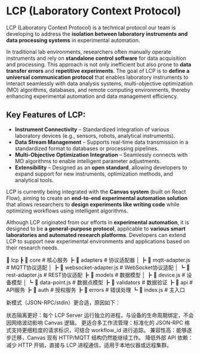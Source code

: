 # LCP (Laboratory Context Protocol)

LCP (Laboratory Context Protocol) is a technical protocol our team is developing to address the **isolation between laboratory instruments and data processing systems** in experimental automation.  

In traditional lab environments, researchers often manually operate instruments and rely on **standalone control software** for data acquisition and processing. This approach is not only inefficient but also prone to **data transfer errors** and **repetitive experiments**. The goal of LCP is to **define a universal communication protocol** that enables laboratory instruments to interact seamlessly with data analysis systems, multi-objective optimization (MO) algorithms, databases, and remote computing environments, thereby enhancing experimental automation and data management efficiency.  

## **Key Features of LCP:**  
- **Instrument Connectivity** – Standardized integration of various laboratory devices (e.g., sensors, robots, analytical instruments).  
- **Data Stream Management** – Supports real-time data transmission in a standardized format to databases or processing pipelines.  
- **Multi-Objective Optimization Integration** – Seamlessly connects with MO algorithms to enable intelligent parameter adjustments.  
- **Extensibility** – Designed as an **open standard**, allowing developers to expand support for new instruments, optimization methods, and analytical tools.  

LCP is currently being integrated with the **Canvas system** (built on React Flow), aiming to create an **end-to-end experimental automation solution** that allows researchers to **design experiments like writing code** while optimizing workflows using intelligent algorithms.  

Although LCP originated from our efforts in **experimental automation**, it is designed to be **a general-purpose protocol**, applicable to **various smart laboratories and automated research platforms**. Developers can extend LCP to support new experimental environments and applications based on their research needs.  

📂 lcp
 ┣ 📂 core                  # 核心服务
 ┣ 📂 adapters              # 协议适配器
 │  ┣ 📄 mqtt-adapter.js    # MQTT协议适配
 │  ┣ 📄 websocket-adapter.js # WebSocket协议适配
 │  ┗ 📄 rest-adapter.js    # REST协议适配
 ┣ 📂 models                # 数据模型
 │  ┣ 📄 device.js          # 设备模型
 │  ┗ 📄 data-point.js      # 数据点模型
 ┣ 📂 validators            # 数据验证
 ┣ 📂 api                   # API服务
 ┣ 📂 auth                  # 授权服务
 ┣ 📂 errors                # 错误处理
 ┗ 📄 index.js              # 主入口

新模式（JSON-RPC/stdin）更合适，原因如下：

状态隔离更好：每个 LCP Server 运行独立的进程，与设备的生命周期绑定，不会因网络波动影响 Canvas 逻辑。
更适合多工作流管理：标准化的 JSON-RPC 格式支持更细粒度的请求标识，可结合 workflow_id 进行追踪。
兼容性高：能够逐步迁移，Canvas 现有 HTTP/MQTT 结构仍然能继续工作。
降低外部 API 依赖：减少 HTTP 开销，直接与 LCP 进程通信，适用于本地仪器或远程集群。
